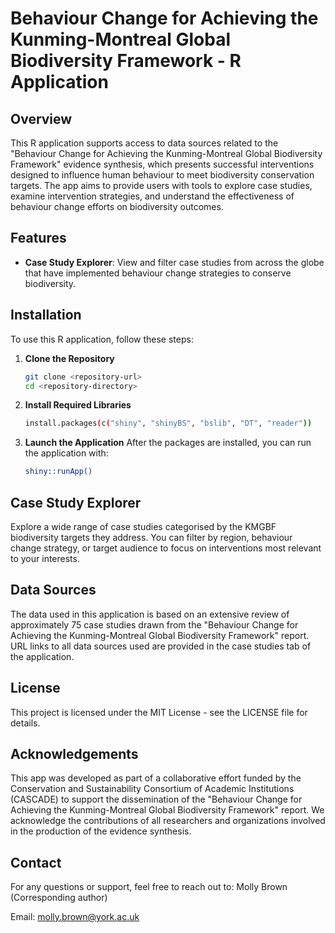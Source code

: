 # Behaviour Change for Achieving the Kunming-Montreal Global Biodiversity Framework - R Application

## Overview

This R application supports access to data sources related to the "Behaviour Change for Achieving the Kunming-Montreal Global Biodiversity Framework" evidence synthesis, which presents successful interventions designed to influence human behaviour to meet biodiversity conservation targets. The app aims to provide users with tools to explore case studies, examine intervention strategies, and understand the effectiveness of behaviour change efforts on biodiversity outcomes.

## Features

- **Case Study Explorer**: View and filter case studies from across the globe that have implemented behaviour change strategies to conserve biodiversity.

## Installation

To use this R application, follow these steps:

1. **Clone the Repository**
   ```bash
   git clone <repository-url>
   cd <repository-directory>

2. **Install Required Libraries**
   ```bash
   install.packages(c("shiny", "shinyBS", "bslib", "DT", "reader"))

3. **Launch the Application**
   After the packages are installed, you can run the application with:
   ```bash
   shiny::runApp()

## Case Study Explorer

Explore a wide range of case studies categorised by the KMGBF biodiversity targets they address. You can filter by region, behaviour change strategy, or target audience to focus on interventions most relevant to your interests.

## Data Sources

The data used in this application is based on an extensive review of approximately 75 case studies drawn from the "Behaviour Change for Achieving the Kunming-Montreal Global Biodiversity Framework" report. URL links to all data sources used are provided in the case studies tab of the application.

## License

This project is licensed under the MIT License - see the LICENSE file for details.

## Acknowledgements

This app was developed as part of a collaborative effort funded by the Conservation and Sustainability Consortium of Academic Institutions (CASCADE) to support the dissemination of the "Behaviour Change for Achieving the Kunming-Montreal Global Biodiversity Framework" report. We acknowledge the contributions of all researchers and organizations involved in the production of the evidence synthesis.

## Contact
For any questions or support, feel free to reach out to:
Molly Brown (Corresponding author)

Email: molly.brown@york.ac.uk

